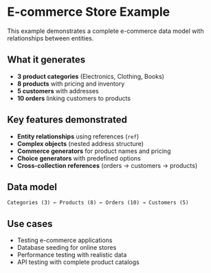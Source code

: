 # E-commerce Store Example

This example demonstrates a complete e-commerce data model with relationships between entities.

## What it generates

- **3 product categories** (Electronics, Clothing, Books)
- **8 products** with pricing and inventory
- **5 customers** with addresses
- **10 orders** linking customers to products

## Key features demonstrated

- **Entity relationships** using references (`ref`)
- **Complex objects** (nested address structure)
- **Commerce generators** for product names and pricing
- **Choice generators** with predefined options
- **Cross-collection references** (orders → customers → products)

## Data model

```
Categories (3) ← Products (8) ← Orders (10) → Customers (5)
```

## Use cases

- Testing e-commerce applications
- Database seeding for online stores
- Performance testing with realistic data
- API testing with complete product catalogs

